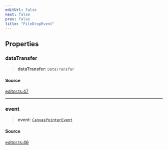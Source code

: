 ```yaml
---
editUrl: false
next: false
prev: false
title: "FileDropEvent"
---
```


## Properties

### dataTransfer

> **dataTransfer**: `DataTransfer`

#### Source

[editor.ts:47](https://github.com/dgmjs/dgmjs/blob/main/packages/core/src/editor.ts#L47)

***

### event

> **event**: [`CanvasPointerEvent`](/api-core/classes/canvaspointerevent/)

#### Source

[editor.ts:46](https://github.com/dgmjs/dgmjs/blob/main/packages/core/src/editor.ts#L46)
